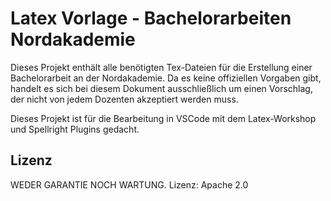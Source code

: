 # Latex Vorlage - Bachelorarbeiten Nordakademie

Dieses Projekt enthält alle benötigten Tex-Dateien für die Erstellung einer Bachelorarbeit an der Nordakademie.
Da es keine offiziellen Vorgaben gibt, handelt es sich bei diesem Dokument ausschließlich um einen Vorschlag, der nicht von jedem Dozenten akzeptiert werden muss.

Dieses Projekt ist für die Bearbeitung in VSCode mit dem Latex-Workshop und Spellright Plugins gedacht.

## Lizenz

WEDER GARANTIE NOCH WARTUNG.
Lizenz: Apache 2.0